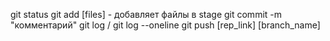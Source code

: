 git status
git add [files] - добавляет файлы в stage
git commit -m "комментарий"
git log / git log --oneline
git push [rep_link] [branch_name]